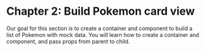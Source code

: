 # Chapter 2: Build Pokemon card view 

Our goal for this section is to create a container and component to build a list of Pokemon with mock data. You will learn how to create a container and component, and pass props from parent to child. 
